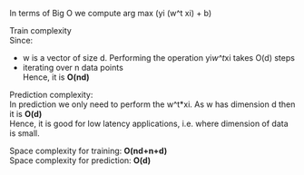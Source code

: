 In terms of Big O we compute arg max (yi (w^t xi) + b)  

Train complexity  
Since:  
- w is a vector of size d. Performing the operation yi*w^t*xi takes O(d) steps  
- iterating over n data points  
Hence, it is **O(nd)**  

Prediction complexity:  
In prediction we only need to perform the w^t*xi. As w has dimension d then it is **O(d)**  
Hence, it is good for low latency applications, i.e. where dimension of data is small.  
  
Space complexity for training: **O(nd+n+d)**  
Space complexity for prediction: **O(d)**
